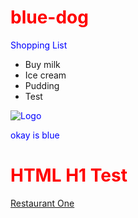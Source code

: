 # blue-dog

Shopping List

- Buy milk
- Ice cream
- Pudding
- Test

![Logo](https://s3.amazonaws.com/visitwinona/wp-content/uploads/2018/08/17063143/smaller-illu.png)

<style type="text/css">
h1 {color:red;}
p {color:blue;}
</style>

<p>okay is blue</p>

<h1>HTML H1 Test</h1>


[Restaurant One](places/Restaurant1.md)
